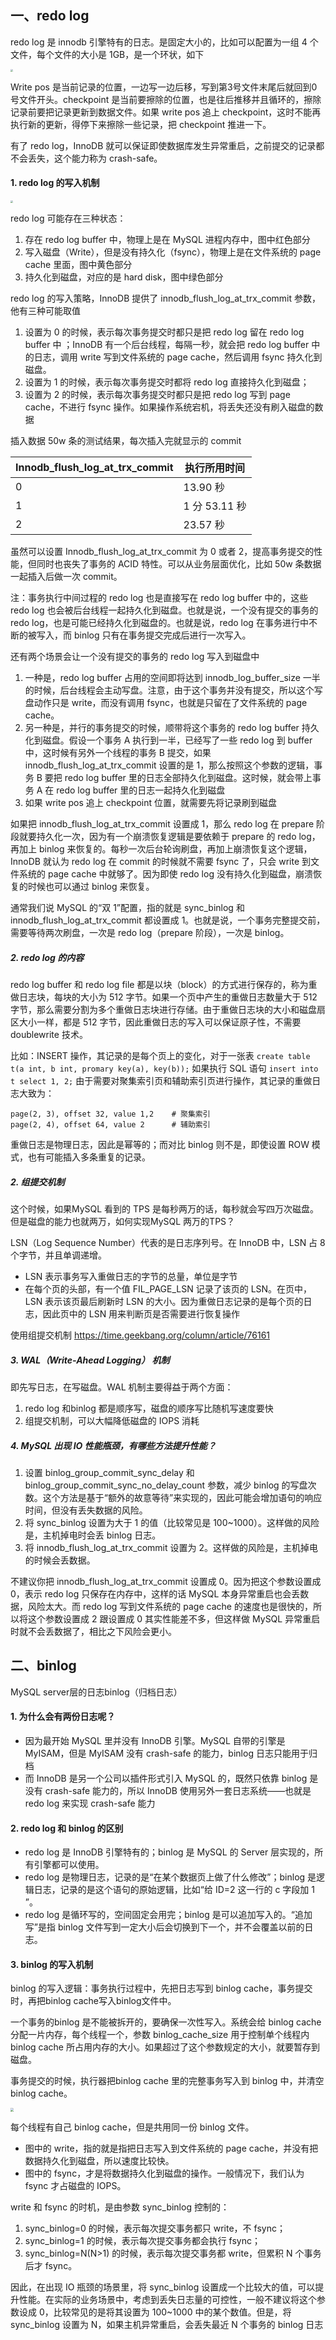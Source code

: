 ## 一、redo log

redo log 是 innodb 引擎特有的日志。是固定大小的，比如可以配置为一组 4 个文件，每个文件的大小是 1GB，是一个环状，如下

<img src="./image/redo_log环状结构.png" style="zoom:25%;" />

Write pos 是当前记录的位置，一边写一边后移，写到第3号文件末尾后就回到0号文件开头。checkpoint 是当前要擦除的位置，也是往后推移并且循环的，擦除记录前要把记录更新到数据文件。如果 write pos 追上 checkpoint，这时不能再执行新的更新，得停下来擦除一些记录，把 checkpoint 推进一下。

有了 redo log，InnoDB 就可以保证即使数据库发生异常重启，之前提交的记录都不会丢失，这个能力称为 crash-safe。

#### 1. redo log 的写入机制

<img src="./image/redo_log存储状态.png" style="zoom:25%;" />

redo log 可能存在三种状态：

1. 存在 redo log buffer 中，物理上是在 MySQL 进程内存中，图中红色部分
2. 写入磁盘（Write），但是没有持久化（fsync），物理上是在文件系统的 page cache 里面，图中黄色部分
3. 持久化到磁盘，对应的是 hard disk，图中绿色部分

redo log 的写入策略，InnoDB 提供了 innodb_flush_log_at_trx_commit 参数，他有三种可能取值

1. 设置为 0 的时候，表示每次事务提交时都只是把 redo log 留在 redo log buffer 中 ；InnoDB 有一个后台线程，每隔一秒，就会把 redo log buffer 中的日志，调用 write 写到文件系统的 page cache，然后调用 fsync 持久化到磁盘。
2. 设置为 1 的时候，表示每次事务提交时都将 redo log 直接持久化到磁盘；
3. 设置为 2 的时候，表示每次事务提交时都只是把 redo log 写到 page cache，不进行 fsync 操作。如果操作系统宕机，将丢失还没有刷入磁盘的数据

插入数据 50w 条的测试结果，每次插入完就显示的 commit 

| Innodb_flush_log_at_trx_commit | 执行所用时间  |
| ------------------------------ | ------------- |
| 0                              | 13.90 秒      |
| 1                              | 1 分 53.11 秒 |
| 2                              | 23.57 秒      |

虽然可以设置 Innodb_flush_log_at_trx_commit 为 0 或者 2，提高事务提交的性能，但同时也丧失了事务的 ACID 特性。可以从业务层面优化，比如 50w 条数据一起插入后做一次 commit。

注：事务执行中间过程的 redo log 也是直接写在 redo log buffer 中的，这些 redo log 也会被后台线程一起持久化到磁盘。也就是说，一个没有提交的事务的 redo log，也是可能已经持久化到磁盘的。也就是说，redo log 在事务进行中不断的被写入，而 binlog 只有在事务提交完成后进行一次写入。

还有两个场景会让一个没有提交的事务的 redo log 写入到磁盘中

1. 一种是，redo log buffer 占用的空间即将达到 innodb_log_buffer_size 一半的时候，后台线程会主动写盘。注意，由于这个事务并没有提交，所以这个写盘动作只是 write，而没有调用 fsync，也就是只留在了文件系统的 page cache。
2. 另一种是，并行的事务提交的时候，顺带将这个事务的 redo log buffer 持久化到磁盘。假设一个事务 A 执行到一半，已经写了一些 redo log 到 buffer 中，这时候有另外一个线程的事务 B 提交，如果 innodb_flush_log_at_trx_commit 设置的是 1，那么按照这个参数的逻辑，事务 B 要把 redo log buffer 里的日志全部持久化到磁盘。这时候，就会带上事务 A 在 redo log buffer 里的日志一起持久化到磁盘
3. 如果 write pos 追上 checkpoint 位置，就需要先将记录刷到磁盘

如果把 innodb_flush_log_at_trx_commit 设置成 1，那么 redo log 在 prepare 阶段就要持久化一次，因为有一个崩溃恢复逻辑是要依赖于 prepare 的 redo log，再加上 binlog 来恢复的。每秒一次后台轮询刷盘，再加上崩溃恢复这个逻辑，InnoDB 就认为 redo log 在 commit 的时候就不需要 fsync 了，只会 write 到文件系统的 page cache 中就够了。因为即使 redo log 没有持久化到磁盘，崩溃恢复的时候也可以通过 binlog 来恢复。

通常我们说 MySQL 的“双 1”配置，指的就是 sync_binlog 和 innodb_flush_log_at_trx_commit 都设置成 1。也就是说，一个事务完整提交前，需要等待两次刷盘，一次是 redo log（prepare 阶段），一次是 binlog。

##### 2. redo log 的内容

redo log buffer 和 redo log file 都是以块（block）的方式进行保存的，称为重做日志块，每块的大小为 512 字节。如果一个页中产生的重做日志数量大于 512 字节，那么需要分割为多个重做日志块进行存储。由于重做日志块的大小和磁盘扇区大小一样，都是 512 字节，因此重做日志的写入可以保证原子性，不需要 doublewrite 技术。

比如：INSERT 操作，其记录的是每个页上的变化，对于一张表 ` create table t(a int, b int, promary key(a), key(b)); ` 如果执行 SQL 语句 ` insert into t select 1, 2; ` 由于需要对聚集索引页和辅助索引页进行操作，其记录的重做日志大致为：

```
page(2, 3), offset 32, value 1,2    # 聚集索引
page(2, 4), offset 64, value 2      # 辅助索引
```

重做日志是物理日志，因此是幂等的；而对比 binlog 则不是，即使设置 ROW 模式，也有可能插入多条重复的记录。 

##### 2. 组提交机制

这个时候，如果MySQL 看到的 TPS 是每秒两万的话，每秒就会写四万次磁盘。但是磁盘的能力也就两万，如何实现MySQL 两万的TPS？

LSN（Log Sequence Number）代表的是日志序列号。在 InnoDB 中，LSN 占 8 个字节，并且单调递增。

- LSN 表示事务写入重做日志的字节的总量，单位是字节
- 在每个页的头部，有一个值 FIL_PAGE_LSN 记录了该页的 LSN。在页中，LSN 表示该页最后刷新时 LSN 的大小。因为重做日志记录的是每个页的日志，因此页中的 LSN 用来判断页是否需要进行恢复操作

使用组提交机制
https://time.geekbang.org/column/article/76161

##### 3. WAL（Write-Ahead Logging） 机制

即先写日志，在写磁盘。WAL 机制主要得益于两个方面：

1. redo log 和binlog 都是顺序写，磁盘的顺序写比随机写速度要快
2. 组提交机制，可以大幅降低磁盘的 IOPS 消耗

##### 4. MySQL 出现 IO 性能瓶颈，有哪些方法提升性能？

1. 设置 binlog_group_commit_sync_delay 和 binlog_group_commit_sync_no_delay_count 参数，减少 binlog 的写盘次数。这个方法是基于“额外的故意等待”来实现的，因此可能会增加语句的响应时间，但没有丢失数据的风险。
2. 将 sync_binlog 设置为大于 1 的值（比较常见是 100~1000）。这样做的风险是，主机掉电时会丢 binlog 日志。
3. 将 innodb_flush_log_at_trx_commit 设置为 2。这样做的风险是，主机掉电的时候会丢数据。

不建议你把 innodb_flush_log_at_trx_commit 设置成 0。因为把这个参数设置成 0，表示 redo log 只保存在内存中，这样的话 MySQL 本身异常重启也会丢数据，风险太大。而 redo log 写到文件系统的 page cache 的速度也是很快的，所以将这个参数设置成 2 跟设置成 0 其实性能差不多，但这样做 MySQL 异常重启时就不会丢数据了，相比之下风险会更小。

## 二、binlog

MySQL server层的日志binlog（归档日志）

#### 1. 为什么会有两份日志呢？

- 因为最开始 MySQL 里并没有 InnoDB 引擎。MySQL 自带的引擎是 MyISAM，但是 MyISAM 没有 crash-safe 的能力，binlog 日志只能用于归档
- 而 InnoDB 是另一个公司以插件形式引入 MySQL 的，既然只依靠 binlog 是没有 crash-safe 能力的，所以 InnoDB 使用另外一套日志系统——也就是 redo log 来实现 crash-safe 能力

#### 2. redo log 和 binlog 的区别

- redo log 是 InnoDB 引擎特有的；binlog 是 MySQL 的 Server 层实现的，所有引擎都可以使用。
- redo log 是物理日志，记录的是“在某个数据页上做了什么修改”；binlog 是逻辑日志，记录的是这个语句的原始逻辑，比如“给 ID=2 这一行的 c 字段加 1 ”。
- redo log 是循环写的，空间固定会用完；binlog 是可以追加写入的。“追加写”是指 binlog 文件写到一定大小后会切换到下一个，并不会覆盖以前的日志。

#### 3. binlog 的写入机制

binlog 的写入逻辑：事务执行过程中，先把日志写到 binlog cache，事务提交时，再把binlog cache写入binlog文件中。

一个事务的binlog 是不能被拆开的，要确保一次性写入。系统会给 binlog cache 分配一片内存，每个线程一个，参数 binlog_cache_size 用于控制单个线程内 binlog cache 所占用内存的大小。如果超过了这个参数规定的大小，就要暂存到磁盘。

事务提交的时候，执行器把binlog cache 里的完整事务写入到 binlog 中，并清空 binlog cache。

<img src="./image/binlog写磁盘状态.png" style="zoom:33%;" />

每个线程有自己 binlog cache，但是共用同一份 binlog 文件。

- 图中的 write，指的就是指把日志写入到文件系统的 page cache，并没有把数据持久化到磁盘，所以速度比较快。
- 图中的 fsync，才是将数据持久化到磁盘的操作。一般情况下，我们认为 fsync 才占磁盘的 IOPS。

write 和 fsync 的时机，是由参数 sync_binlog 控制的：

1. sync_binlog=0 的时候，表示每次提交事务都只 write，不 fsync；
2. sync_binlog=1 的时候，表示每次提交事务都会执行 fsync；
3. sync_binlog=N(N>1) 的时候，表示每次提交事务都 write，但累积 N 个事务后才 fsync。

因此，在出现 IO 瓶颈的场景里，将 sync_binlog 设置成一个比较大的值，可以提升性能。在实际的业务场景中，考虑到丢失日志量的可控性，一般不建议将这个参数设成 0，比较常见的是将其设置为 100~1000 中的某个数值。但是，将 sync_binlog 设置为 N，如果主机异常重启，会丢失最近 N 个事务的 binlog 日志





































